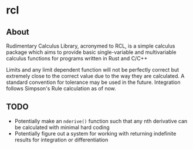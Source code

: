# rcl

## About

Rudimentary Calculus Library, acronymed to RCL, is a simple calculus package which aims to provide basic single-variable and multivariable calculus functions for programs written in Rust and C/C++

Limits and any limit dependent function will not be perfectly correct but extremely close to the correct value due to the way they are calculated. A standard convention for tolerance may be used in the future. Integration follows Simpson's Rule calculation as of now.

## TODO
- Potentially make an `nderive()` function such that any nth derivative can be calculated with minimal hard coding
- Potentially figure out a system for working with returning indefinite results for integration or differentiation 
